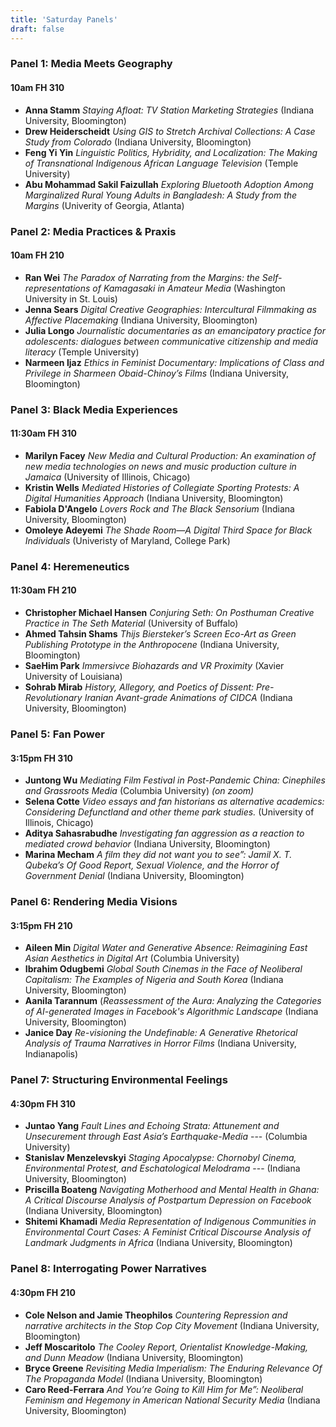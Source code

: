 ```yaml
---
title: 'Saturday Panels'
draft: false
---
```




### Panel 1: Media Meets Geography ###

#### 10am FH 310 ####

- **Anna Stamm** *Staying Afloat: TV Station Marketing Strategies*
(Indiana University, Bloomington)
- **Drew Heiderscheidt**   *Using GIS to Stretch Archival Collections: A Case Study from Colorado*
(Indiana University, Bloomington)
- **Feng Yi Yin**	 *Linguistic Politics, Hybridity, and Localization: The Making of Transnational Indigenous African Language Television*
(Temple University)
- **Abu Mohammad Sakil Faizullah** *Exploring Bluetooth Adoption Among Marginalized Rural Young Adults in Bangladesh: A Study from the Margins*
(Univerity of Georgia, Atlanta)
 &nbsp;

### Panel 2: Media Practices & Praxis ###
#### 10am FH 210 ####


- **Ran Wei** *The Paradox of Narrating from the Margins: the Self-representations of Kamagasaki in Amateur Media*
(Washington University in St. Louis)
- **Jenna Sears** *Digital Creative Geographies: Intercultural Filmmaking as Affective Placemaking*
(Indiana University, Bloomington)
- **Julia Longo**	 *Journalistic documentaries as an emancipatory practice for adolescents: dialogues between communicative citizenship and media literacy*
(Temple University)
- **Narmeen Ijaz** *Ethics in Feminist Documentary: Implications of Class and Privilege in Sharmeen Obaid-Chinoy’s Films* (Indiana University, Bloomington)
 &nbsp;

### Panel 3: Black Media Experiences ###
#### 11:30am FH 310 ####

- **Marilyn Facey** *New Media and Cultural Production: An examination of new media technologies on news and music production culture in Jamaica* (University of Illinois, Chicago)
- **Kristin Wells**  *Mediated Histories of Collegiate Sporting Protests: A Digital Humanities Approach* (Indiana University, Bloomington)
- **Fabiola D'Angelo**	*Lovers Rock and The Black Sensorium* (Indiana University, Bloomington)
- **Omoleye Adeyemi**	*The Shade Room—A Digital Third Space for Black Individuals* (Univeristy of Maryland, College Park)
 &nbsp;

### Panel 4: Heremeneutics ###
#### 11:30am FH 210 ####

- **Christopher Michael Hansen**  *Conjuring Seth: On Posthuman Creative Practice in The Seth Material*  (University of Buffalo)
- **Ahmed Tahsin Shams** *Thijs Biersteker’s Screen Eco-Art as Green Publishing Prototype in the Anthropocene*  (Indiana University, Bloomington)
- **SaeHim Park** *Immersivce Biohazards and VR Proximity* (Xavier University of Louisiana)
- **Sohrab Mirab**  *History, Allegory, and Poetics of Dissent: Pre-Revolutionary Iranian Avant-grade Animations of CIDCA*  (Indiana University, Bloomington)
 &nbsp;


### Panel 5: Fan Power ###
#### 3:15pm FH 310 ####

- **Juntong Wu** *Mediating Film Festival in Post-Pandemic China: Cinephiles and Grassroots Media* (Columbia University) *(on zoom)*
- **Selena Cotte** *Video essays and fan historians as alternative academics: Considering Defunctland and other theme park studies.* (University of Illinois, Chicago)
- **Aditya Sahasrabudhe** *Investigating fan aggression as a reaction to mediated crowd behavior* (Indiana University, Bloomington)
- **Marina Mecham** *A film they did not want you to see”: Jamil X. T. Qubeka’s Of Good Report, Sexual Violence, and the Horror of Government Denial* (Indiana University, Bloomington)
&nbsp;

### Panel 6: Rendering Media Visions ###
#### 3:15pm FH 210 ####

- **Aileen Min** *Digital Water and Generative Absence: Reimagining East Asian Aesthetics in Digital Art* (Columbia University)
- **Ibrahim Odugbemi** *Global South Cinemas in the Face of Neoliberal Capitalism: The Examples of Nigeria and South Korea* (Indiana University, Bloomington)
- **Aanila Tarannum** (*Reassessment of the Aura: Analyzing the Categories of AI-generated Images in Facebook's Algorithmic Landscape* (Indiana University, Bloomington)
- **Janice Day** *Re-visioning the Undefinable: A Generative Rhetorical Analysis of Trauma Narratives in Horror Films* (Indiana University, Indianapolis)
&nbsp;


### Panel 7: Structuring Environmental Feelings ###
#### 4:30pm FH 310 ####

- **Juntao Yang**  *Fault Lines and Echoing Strata: Attunement and Unsecurement through East Asia’s Earthquake-Media* --- (Columbia University)
- **Stanislav Menzelevskyi**  *Staging Apocalypse: Chornobyl Cinema, Environmental Protest, and Eschatological Melodrama* --- (Indiana University, Bloomington)
- **Priscilla Boateng**  *Navigating Motherhood and Mental Health in Ghana: A Critical Discourse Analysis of Postpartum Depression on Facebook* (Indiana University, Bloomington)
- **Shitemi Khamadi** *Media Representation of Indigenous Communities in Environmental Court Cases: A Feminist Critical Discourse Analysis of Landmark Judgments in Africa* (Indiana University, Bloomington)
&nbsp;

### Panel 8: Interrogating Power Narratives ###
#### 4:30pm FH 210 ####

- **Cole Nelson and Jamie Theophilos**	*Countering Repression and narrative architects in the Stop Cop City Movement* (Indiana University, Bloomington)
- **Jeff Moscaritolo** *The Cooley Report, Orientalist Knowledge-Making, and Dunn Meadow* (Indiana University, Bloomington)
- **Bryce Greene**	*Revisiting Media Imperialism: The Enduring Relevance Of The Propaganda Model* (Indiana University, Bloomington)
- **Caro Reed-Ferrara**	*And You’re Going to Kill Him for Me”: Neoliberal Feminism and Hegemony in American National Security Media* (Indiana University, Bloomington)
